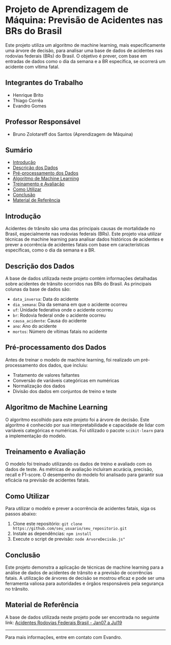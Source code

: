 # Projeto de Aprendizagem de Máquina: Previsão de Acidentes nas BRs do Brasil

Este projeto utiliza um algoritmo de machine learning, mais especificamente uma árvore de decisão, para analisar uma base de dados de acidentes nas rodovias federais (BRs) do Brasil. O objetivo é prever, com base em entradas de dados como o dia da semana e a BR específica, se ocorrerá um acidente com vítima fatal.

## Integrantes do Trabalho

- Henrique Brito
- Thiago Corrêa
- Evandro Gomes

## Professor Responsável

- Bruno Zolotareff dos Santos (Aprendizagem de Máquina)

## Sumário

- [Introdução](#introdução)
- [Descrição dos Dados](#descrição-dos-dados)
- [Pré-processamento dos Dados](#pré-processamento-dos-dados)
- [Algoritmo de Machine Learning](#algoritmo-de-machine-learning)
- [Treinamento e Avaliação](#treinamento-e-avaliação)
- [Como Utilizar](#como-utilizar)
- [Conclusão](#conclusão)
- [Material de Referência](#material-de-referência)

## Introdução

Acidentes de trânsito são uma das principais causas de mortalidade no Brasil, especialmente nas rodovias federais (BRs). Este projeto visa utilizar técnicas de machine learning para analisar dados históricos de acidentes e prever a ocorrência de acidentes fatais com base em características específicas, como o dia da semana e a BR.

## Descrição dos Dados

A base de dados utilizada neste projeto contém informações detalhadas sobre acidentes de trânsito ocorridos nas BRs do Brasil. As principais colunas da base de dados são:

- `data_inversa`: Data do acidente
- `dia_semana`: Dia da semana em que o acidente ocorreu
- `uf`: Unidade federativa onde o acidente ocorreu
- `br`: Rodovia federal onde o acidente ocorreu
- `causa_acidente`: Causa do acidente
- `ano`: Ano do acidente
- `mortos`: Número de vítimas fatais no acidente

## Pré-processamento dos Dados

Antes de treinar o modelo de machine learning, foi realizado um pré-processamento dos dados, que incluiu:

- Tratamento de valores faltantes
- Conversão de variáveis categóricas em numéricas
- Normalização dos dados
- Divisão dos dados em conjuntos de treino e teste

## Algoritmo de Machine Learning

O algoritmo escolhido para este projeto foi a árvore de decisão. Este algoritmo é conhecido por sua interpretabilidade e capacidade de lidar com variáveis categóricas e numéricas. Foi utilizado o pacote `scikit-learn` para a implementação do modelo.

## Treinamento e Avaliação

O modelo foi treinado utilizando os dados de treino e avaliado com os dados de teste. As métricas de avaliação incluíram acurácia, precisão, recall e F1-score. O desempenho do modelo foi analisado para garantir sua eficácia na previsão de acidentes fatais.

## Como Utilizar

Para utilizar o modelo e prever a ocorrência de acidentes fatais, siga os passos abaixo:

1. Clone este repositório: `git clone https://github.com/seu_usuario/seu_repositorio.git`
2. Instale as dependências: `npm install`
3. Execute o script de previsão: `node ArvoreDecisão.js"`

## Conclusão

Este projeto demonstra a aplicação de técnicas de machine learning para a análise de dados de acidentes de trânsito e a previsão de ocorrências fatais. A utilização de árvores de decisão se mostrou eficaz e pode ser uma ferramenta valiosa para autoridades e órgãos responsáveis pela segurança no trânsito.

## Material de Referência

A base de dados utilizada neste projeto pode ser encontrada no seguinte link: [Acidentes Rodovias Federais Brasil - Jan07 a Jul19](https://www.kaggle.com/datasets/equeiroz/acidentes-rodovias-federais-brasil-jan07-a-jul19/code)

---

Para mais informações, entre em contato com Evandro.
